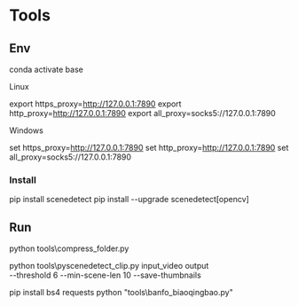 
# Tools

## Env
conda activate base

Linux

export https_proxy=http://127.0.0.1:7890
export http_proxy=http://127.0.0.1:7890
export all_proxy=socks5://127.0.0.1:7890

Windows

set https_proxy=http://127.0.0.1:7890
set http_proxy=http://127.0.0.1:7890
set all_proxy=socks5://127.0.0.1:7890

### Install
pip install scenedetect
pip install --upgrade scenedetect[opencv]

## Run
python tools\compress_folder.py

python tools\pyscenedetect_clip.py input_video output \
    --threshold 6 --min-scene-len 10 --save-thumbnails

pip install bs4 requests
python "tools\banfo_biaoqingbao.py"